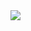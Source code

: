 <img src="https://github.com/leee-SeungHyeon/Aiffelthon_FnGuide_Project/assets/123627186/17d501a2-547d-49bb-a327-9b5807149185" style="float: left;">
